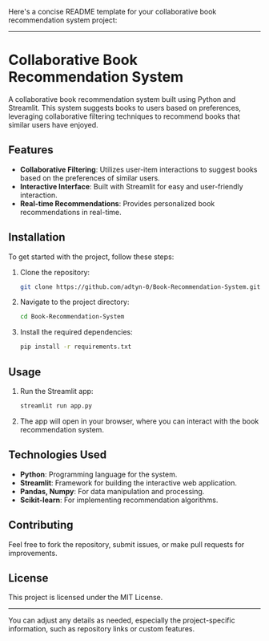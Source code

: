 Here's a concise README template for your collaborative book recommendation system project:

---

# Collaborative Book Recommendation System

A collaborative book recommendation system built using Python and Streamlit. This system suggests books to users based on preferences, leveraging collaborative filtering techniques to recommend books that similar users have enjoyed.

## Features

- **Collaborative Filtering**: Utilizes user-item interactions to suggest books based on the preferences of similar users.
- **Interactive Interface**: Built with Streamlit for easy and user-friendly interaction.
- **Real-time Recommendations**: Provides personalized book recommendations in real-time.

## Installation

To get started with the project, follow these steps:

1. Clone the repository:
   ```bash
   git clone https://github.com/adtyn-0/Book-Recommendation-System.git
   ```

2. Navigate to the project directory:
   ```bash
   cd Book-Recommendation-System
   ```

3. Install the required dependencies:
   ```bash
   pip install -r requirements.txt
   ```

## Usage

1. Run the Streamlit app:
   ```bash
   streamlit run app.py
   ```

2. The app will open in your browser, where you can interact with the book recommendation system.

## Technologies Used

- **Python**: Programming language for the system.
- **Streamlit**: Framework for building the interactive web application.
- **Pandas, Numpy**: For data manipulation and processing.
- **Scikit-learn**: For implementing recommendation algorithms.

## Contributing

Feel free to fork the repository, submit issues, or make pull requests for improvements.

## License

This project is licensed under the MIT License.

---

You can adjust any details as needed, especially the project-specific information, such as repository links or custom features.
